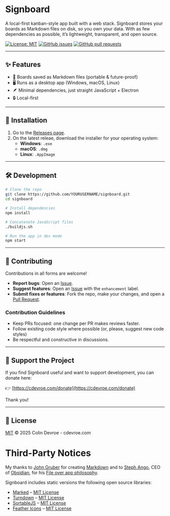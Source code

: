 # Signboard

A local-first kanban-style app built with a web stack. Signboard stores your boards as Markdown files on disk, so you own your data. With as few dependencies as possible, it’s lightweight, transparent, and open source.

[![License: MIT](https://img.shields.io/badge/License-MIT-yellow.svg)](./LICENSE)
[![GitHub issues](https://img.shields.io/github/issues/cdevroe/signboard)](../../issues)
[![GitHub pull requests](https://img.shields.io/github/issues-pr/cdevroe/signboard)](../../pulls)

---

## ✨ Features
- 📂 Boards saved as Markdown files (portable & future-proof)
- 🖥 Runs as a desktop app (Windows, macOS, Linux)
- 🪶 Minimal dependencies, just straight JavaScript + Electron
- 🔒 Local-first

---

## 🚀 Installation

1. Go to the [Releases page](../../releases).
2. On the latest releae, download the installer for your operating system:  
   - **Windows**: `.exe`
   - **macOS**: `.dmg`
   - **Linux**: `.AppImage`

---

## 🛠 Development

```bash
# Clone the repo
git clone https://github.com/YOURUSERNAME/signboard.git
cd signboard

# Install dependencies
npm install

# Concatenate JavaScript files
./buildjs.sh

# Run the app in dev mode
npm start
```

---

## 🤝 Contributing

Contributions in all forms are welcome!  

- **Report bugs**: Open an [Issue](../../issues).  
- **Suggest features**: Open an [Issue](../../issues) with the `enhancement` label.  
- **Submit fixes or features**: Fork the repo, make your changes, and open a [Pull Request](../../pulls).  

### Contribution Guidelines
- Keep PRs focused: one change per PR makes reviews faster.
- Follow existing code style where possible (or, please, suggest new code styles)
- Be respectful and constructive in discussions.

---

## 💖 Support the Project

If you find Signboard useful and want to support development, you can donate here:  

👉 [https://cdevroe.com/donate](https://cdevroe.com/donate)  

Thank you!

---

## 📜 License

[MIT](./LICENSE) © 2025 Colin Devroe - cdevroe.com

# Third-Party Notices

My thanks to [John Gruber](https://daringfireball.net/) for creating [Markdown](https://daringfireball.net/projects/markdown/) and to [Steph Ango](https://stephango.com/), CEO of [Obsidian](https://obsidian.md/), for his [File over app philosophy](https://stephango.com/file-over-app).

Signboard includes static versions the following open source libraries:

- [Marked](https://github.com/markedjs/marked) – [MIT License](https://github.com/markedjs/marked/blob/master/LICENSE.md)
- [Turndown](https://github.com/mixmark-io/turndown) – [MIT License](https://github.com/mixmark-io/turndown/blob/master/LICENSE)
- [SortableJS](https://github.com/SortableJS/Sortable) – [MIT License](https://github.com/SortableJS/Sortable/blob/master/LICENSE)
- [Feather Icons](https://github.com/feathericons/feather) – [MIT License](https://github.com/feathericons/feather/blob/master/LICENSE)
